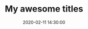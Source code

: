 ---
title: My awesome titles
date: 2020-02-11 14:30:00
type: "tags"
comments: false
cover: /assets/welcome-cover.jpg
---